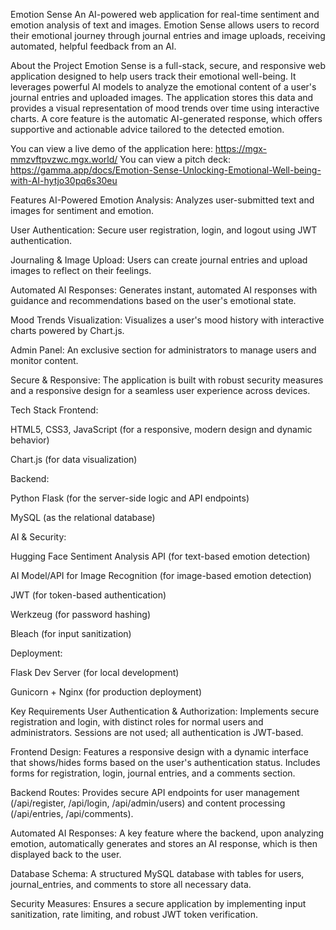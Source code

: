 Emotion Sense
An AI-powered web application for real-time sentiment and emotion analysis of text and images. Emotion Sense allows users to record their emotional journey through journal entries and image uploads, receiving automated, helpful feedback from an AI.

About the Project
Emotion Sense is a full-stack, secure, and responsive web application designed to help users track their emotional well-being. It leverages powerful AI models to analyze the emotional content of a user's journal entries and uploaded images. The application stores this data and provides a visual representation of mood trends over time using interactive charts.  A core feature is the automatic AI-generated response, which offers supportive and actionable advice tailored to the detected emotion.

You can view a live demo of the application here: https://mgx-mmzvftpvzwc.mgx.world/
You can view a pitch deck: https://gamma.app/docs/Emotion-Sense-Unlocking-Emotional-Well-being-with-AI-hytjo30pq6s30eu

Features
AI-Powered Emotion Analysis: Analyzes user-submitted text and images for sentiment and emotion.

User Authentication: Secure user registration, login, and logout using JWT authentication.

Journaling & Image Upload: Users can create journal entries and upload images to reflect on their feelings.

Automated AI Responses: Generates instant, automated AI responses with guidance and recommendations based on the user's emotional state.

Mood Trends Visualization: Visualizes a user's mood history with interactive charts powered by Chart.js.

Admin Panel: An exclusive section for administrators to manage users and monitor content.

Secure & Responsive: The application is built with robust security measures and a responsive design for a seamless user experience across devices.

Tech Stack
Frontend:

HTML5, CSS3, JavaScript (for a responsive, modern design and dynamic behavior)

Chart.js (for data visualization)

Backend:

Python Flask (for the server-side logic and API endpoints)

MySQL (as the relational database)

AI & Security:

Hugging Face Sentiment Analysis API (for text-based emotion detection)

AI Model/API for Image Recognition (for image-based emotion detection)

JWT (for token-based authentication)

Werkzeug (for password hashing)

Bleach (for input sanitization)

Deployment:

Flask Dev Server (for local development)

Gunicorn + Nginx (for production deployment)

Key Requirements
User Authentication & Authorization: Implements secure registration and login, with distinct roles for normal users and administrators. Sessions are not used; all authentication is JWT-based.

Frontend Design: Features a responsive design with a dynamic interface that shows/hides forms based on the user's authentication status. Includes forms for registration, login, journal entries, and a comments section.

Backend Routes: Provides secure API endpoints for user management (/api/register, /api/login, /api/admin/users) and content processing (/api/entries, /api/comments).

Automated AI Responses: A key feature where the backend, upon analyzing emotion, automatically generates and stores an AI response, which is then displayed back to the user.

Database Schema: A structured MySQL database with tables for users, journal_entries, and comments to store all necessary data.

Security Measures: Ensures a secure application by implementing input sanitization, rate limiting, and robust JWT token verification.
